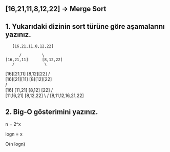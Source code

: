 ## [16,21,11,8,12,22] -> Merge Sort

## 1. Yukarıdaki dizinin sort türüne göre aşamalarını yazınız. 

       [16,21,11,8,12,22] 
          
          /         \
    [16,21,11]      [8,12,22]
       /             \
  [16][21,11]     [8,12][22]
      /               \
[16][21][11]       [8][12][22]   
     /                 \
[16] [11,21]       [8,12] [22]
    /                  \
 [11,16,21]         [8,12,22]
     \                /
     [8,11,12,16,21,22]
     
## 2. Big-O gösterimini yazınız.

n = 2^x

logn = x

O(n logn)     

